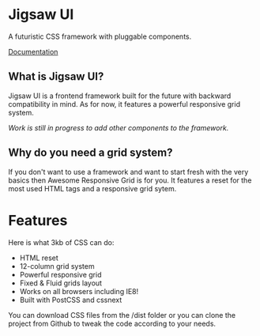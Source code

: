 # Jigsaw UI
A futuristic CSS framework with pluggable components.

[Documentation](https://brinidesigner.com/jigsaw-ui/docs.html)

## What is Jigsaw UI?
Jigsaw UI is a frontend framework built for the future with backward compatibility in mind. As for now, it features a powerful responsive grid system.

*Work is still in progress to add other components to the framework.*

## Why do you need a grid system?
If you don't want to use a framework and want to start fresh with the very basics then Awesome Responsive Grid is for you. It features a reset for the most used HTML tags and a responsive grid sytem.

# Features
Here is what 3kb of CSS can do:
* HTML reset
* 12-column grid system
* Powerful responsive grid
* Fixed & Fluid grids layout
* Works on all browsers including IE8!
* Built with PostCSS and cssnext

You can download CSS files from the /dist folder or you can clone the project from Github to tweak the code according to your needs.
